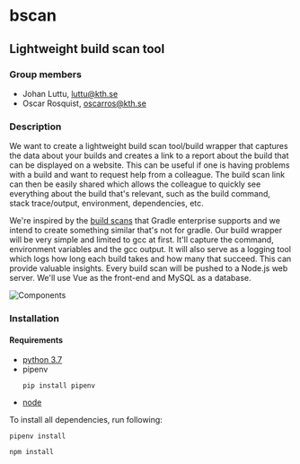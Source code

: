 # bscan

## Lightweight build scan tool
### Group members
- Johan Luttu, luttu@kth.se
- Oscar Rosquist, oscarros@kth.se
### Description
We want to create a lightweight build scan tool/build wrapper that captures the data about your builds and creates a link to a report about the build that can be displayed on a website. This can be useful if one is having problems with a build and want to request help from a colleague. The build scan link can then be easily shared which allows the colleague to quickly see everything about the build that's relevant, such as the build command, stack trace/output, environment, dependencies, etc.

We're inspired by the [build scans](https://gradle.com/build-scans/) that Gradle enterprise supports and we intend to create something similar that's not for gradle. Our build wrapper will be very simple and limited to gcc at first. It'll capture the command, environment variables and the gcc output. It will also serve as a logging tool which logs how long each build takes and how many that succeed. This can provide valuable insights. Every build scan will be pushed to a Node.js web server. We'll use Vue as the front-end and MySQL as a database.

![Components](diagram.png)



### Installation 

#### Requirements 
* [python 3.7](https://www.python.org/downloads/)
* pipenv
  ```
  pip install pipenv
  ```
* [node](https://nodejs.org/en/)

To install all dependencies, run following:
```
pipenv install

npm install
```